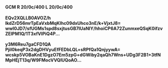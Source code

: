 #### GCM R 20/0c/400 L 20/0c/400
**EQv2XQLLB0AVOZ/h**<br/>**lkdZrD56mrTpEaVxbMqKlhc09dxUhco3nE/k+VjxtJ8=**<br/>**wwI0JD7/sfUGMs1spd8sxjtusGB7IUaNIY/hhoiCP6A72ZunmxeQSqK0ifzvZElPM1Q/1T3xfVIPiQ4P...**<br/><br/>
**y3M6Reu7gaCFD1QA**<br/>**Pjil0keqP3x2dgDHVyuEfFEDbLQL+sRPfQa1QnjyywA=**<br/>**wcskp5VOBaKnE1DgzO7Em5zpG+dGWiby2qaQh7Wns+UDg3F2B1+3tfNMpHEjT13q/W9FMocVVQIUQoAO...**